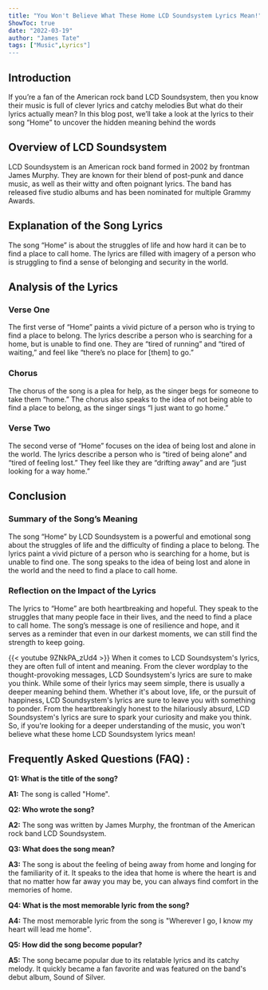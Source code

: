 ```yaml
---
title: "You Won't Believe What These Home LCD Soundsystem Lyrics Mean!"
ShowToc: true 
date: "2022-03-19"
author: "James Tate" 
tags: ["Music",Lyrics"]
---
```

## Introduction

If you’re a fan of the American rock band LCD Soundsystem, then you know their music is full of clever lyrics and catchy melodies But what do their lyrics actually mean? In this blog post, we’ll take a look at the lyrics to their song “Home” to uncover the hidden meaning behind the words

## Overview of LCD Soundsystem

LCD Soundsystem is an American rock band formed in 2002 by frontman James Murphy. They are known for their blend of post-punk and dance music, as well as their witty and often poignant lyrics. The band has released five studio albums and has been nominated for multiple Grammy Awards.

## Explanation of the Song Lyrics

The song “Home” is about the struggles of life and how hard it can be to find a place to call home. The lyrics are filled with imagery of a person who is struggling to find a sense of belonging and security in the world. 

## Analysis of the Lyrics

### Verse One

The first verse of “Home” paints a vivid picture of a person who is trying to find a place to belong. The lyrics describe a person who is searching for a home, but is unable to find one. They are “tired of running” and “tired of waiting,” and feel like “there’s no place for [them] to go.”

### Chorus

The chorus of the song is a plea for help, as the singer begs for someone to take them “home.” The chorus also speaks to the idea of not being able to find a place to belong, as the singer sings “I just want to go home.” 

### Verse Two

The second verse of “Home” focuses on the idea of being lost and alone in the world. The lyrics describe a person who is “tired of being alone” and “tired of feeling lost.” They feel like they are “drifting away” and are “just looking for a way home.”

## Conclusion

### Summary of the Song’s Meaning

The song “Home” by LCD Soundsystem is a powerful and emotional song about the struggles of life and the difficulty of finding a place to belong. The lyrics paint a vivid picture of a person who is searching for a home, but is unable to find one. The song speaks to the idea of being lost and alone in the world and the need to find a place to call home. 

### Reflection on the Impact of the Lyrics

The lyrics to “Home” are both heartbreaking and hopeful. They speak to the struggles that many people face in their lives, and the need to find a place to call home. The song’s message is one of resilience and hope, and it serves as a reminder that even in our darkest moments, we can still find the strength to keep going.

{{< youtube 9ZNkPA_zUd4 >}} 
When it comes to LCD Soundsystem's lyrics, they are often full of intent and meaning. From the clever wordplay to the thought-provoking messages, LCD Soundsystem's lyrics are sure to make you think. While some of their lyrics may seem simple, there is usually a deeper meaning behind them. Whether it's about love, life, or the pursuit of happiness, LCD Soundsystem's lyrics are sure to leave you with something to ponder. From the heartbreakingly honest to the hilariously absurd, LCD Soundsystem's lyrics are sure to spark your curiosity and make you think. So, if you're looking for a deeper understanding of the music, you won't believe what these home LCD Soundsystem lyrics mean!

## Frequently Asked Questions (FAQ) :
**Q1: What is the title of the song?**

**A1:** The song is called "Home". 

**Q2: Who wrote the song?**

**A2:** The song was written by James Murphy, the frontman of the American rock band LCD Soundsystem. 

**Q3: What does the song mean?**

**A3:** The song is about the feeling of being away from home and longing for the familiarity of it. It speaks to the idea that home is where the heart is and that no matter how far away you may be, you can always find comfort in the memories of home. 

**Q4: What is the most memorable lyric from the song?**

**A4:** The most memorable lyric from the song is "Wherever I go, I know my heart will lead me home". 

**Q5: How did the song become popular?**

**A5:** The song became popular due to its relatable lyrics and its catchy melody. It quickly became a fan favorite and was featured on the band's debut album, Sound of Silver.



